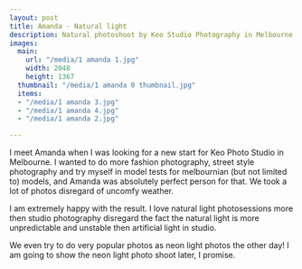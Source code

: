 ```yaml
---
layout: post
title: Amanda - Natural light 
description: Natural photoshoot by Keo Studio Photography in Melbourne
images:
  main: 
    url: "/media/1 amanda 1.jpg"
    width: 2048
    height: 1367
  thumbnail: "/media/1 amanda 0 thumbnail.jpg"
  items:
  - "/media/1 amanda 3.jpg"
  - "/media/1 amanda 4.jpg"
  - "/media/1 amanda 2.jpg"

---
```

I meet Amanda when I was looking for a new start for Keo Photo Studio in Melbourne. I wanted to do more fashion photography, street style photography and try myself in model tests for melbournian (but not limited to) models, and Amanda was absolutely perfect person for that. We took a lot of photos disregard of uncomfy weather.

I am extremely happy with the result. I love natural light photosessions more then studio photography disregard the fact the natural light is more unpredictable and unstable then artificial light in studio.

We even try to do very popular photos as neon light photos the other day! I am going to show the neon light photo shoot later, I promise. 